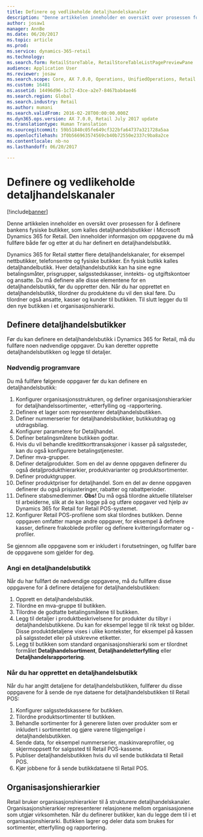 ```yaml
---
title: Definere og vedlikeholde detaljhandelskanaler
description: "Denne artikkelen inneholder en oversikt over prosessen for å definere bankens fysiske butikker, som kalles detaljhandelsbutikker i Microsoft Dynamics 365 for Retail. Den inneholder informasjon om oppgavene du må fullføre både før og etter at du har definert en detaljhandelsbutikk."
author: josaw1
manager: AnnBe
ms.date: 06/20/2017
ms.topic: article
ms.prod: 
ms.service: dynamics-365-retail
ms.technology: 
ms.search.form: RetailStoreTable, RetailStoreTableListPagePreviewPane
audience: Application User
ms.reviewer: josaw
ms.search.scope: Core, AX 7.0.0, Operations, UnifiedOperations, Retail
ms.custom: 16481
ms.assetid: 14496d96-1c72-43ce-a2e7-8467bab4ae46
ms.search.region: Global
ms.search.industry: Retail
ms.author: mumani
ms.search.validFrom: 2016-02-28T00:00:00.000Z
ms.dyn365.ops.version: AX 7.0.0, Retail July 2017 update
ms.translationtype: Human Translation
ms.sourcegitcommit: 59b51840c05fe649cf322bfa64737a321728a5aa
ms.openlocfilehash: 3f0b566963574569cb40b72550e2337c9ba8a2ce
ms.contentlocale: nb-no
ms.lasthandoff: 06/20/2017

---
```


# <a name="define-and-maintain-retail-channels"></a>Definere og vedlikeholde detaljhandelskanaler

[!include[banner](includes/banner.md)]


Denne artikkelen inneholder en oversikt over prosessen for å definere bankens fysiske butikker, som kalles detaljhandelsbutikker i Microsoft Dynamics 365 for Retail. Den inneholder informasjon om oppgavene du må fullføre både før og etter at du har definert en detaljhandelsbutikk.

Dynamics 365 for Retail støtter flere detaljhandelskanaler, for eksempel nettbutikker, telefonsentre og fysiske butikker. En fysisk butikk kalles detaljhandelbutikk. Hver detaljhandelsbutikk kan ha sine egne betalingsmåter, prisgrupper, salgsstedskasser, inntekts- og utgiftskontoer og ansatte. Du må definere alle disse elementene for en detaljhandelsbutikk, før du oppretter den. Når du har opprettet en detaljhandelsbutikk, tilordner du produktene du vil den skal føre. Du tilordner også ansatte, kasser og kunder til butikken. Til slutt legger du til den nye butikken i et organisasjonshierarki.

## <a name="setting-up-retail-stores"></a>Definere detaljhandelsbutikker
Før du kan definere en detaljhandelsbutikk i Dynamics 365 for Retail, må du fullføre noen nødvendige oppgaver. Du kan deretter opprette detaljhandelsbutikken og legge til detaljer.

### <a name="prerequisites"></a>Nødvendig programvare

Du må fullføre følgende oppgaver før du kan definere en detaljhandelsbutikk:

1.  Konfigurer organisasjonsstrukturen, og definer organisasjonshierarkier for detaljhandelssortimenter, -etterfylling og -rapportering.
2.  Definere et lager som representerer detaljhandelsbutikken.
3.  Definer nummerserier for detaljhandelsbutikker, butikkutdrag og utdragsbilag.
4.  Konfigurer parametere for Detaljhandel.
5.  Definer betalingsmåtene butikken godtar.
6.  Hvis du vil behandle kredittkorttransaksjoner i kasser på salgssteder, kan du også konfigurere betalingstjenester.
7.  Definer mva-grupper.
8.  Definer detaljprodukter. Som en del av denne oppgaven definerer du også detaljprodukthierarkier, produktvarianter og produktsortimenter.
9.  Definer produktgrupper.
10. Definer produktpriser for detaljhandel. Som en del av denne oppgaven definerer du også prisjusteringer, rabatter og rabattperioder.
11. Definere stabsmedlemmer. **Obs!** Du må også tilordne aktuelle tillatelser til arbeiderne, slik at de kan logge på og utføre oppgaver ved hjelp av Dynamics 365 for Retail for Retail POS-systemet.
12. Konfigurer Retail POS-profilene som skal tilordnes butikken. Denne oppgaven omfatter mange andre oppgaver, for eksempel å definere kasser, definere frakoblede profiler og definere kvitteringsformater og -profiler.

Se gjennom alle oppgavene som er inkludert i forutsetningen, og fullfør bare de oppgavene som gjelder for deg.

### <a name="set-up-a-retail-store"></a>Angi en detaljhandelsbutikk

Når du har fullført de nødvendige oppgavene, må du fullføre disse oppgavene for å definere detaljene for detaljhandelsbutikken:

1.  Opprett en detaljhandelsbutikk.
2.  Tilordne en mva-gruppe til butikken.
3.  Tilordne de godtatte betalingsmåtene til butikken.
4.  Legg til detaljer i produktbeskrivelsene for produkter du tilbyr i detaljhandelsbutikkene. Du kan for eksempel legge til rik tekst og bilder. Disse produktdetaljene vises i ulike kontekster, for eksempel på kassen på salgsstedet eller på utskrevne etiketter.
5.  Legg til butikken som standard organisasjonshierarki som er tilordnet formålet **Detaljhandelsortiment**, **Detaljhandeletterfylling** eller **Detaljhandelsrapportering**.

### <a name="after-you-set-up-a-retail-store"></a>Når du har opprettet en detaljhandelsbutikk

Når du har angitt detaljene for detaljhandelsbutikken, fullfører du disse oppgavene for å sende de nye dataene for detaljhandelsbutikken til Retail POS:

1.  Konfigurer salgsstedskassene for butikken.
2.  Tilordne produktsortimenter til butikken.
3.  Behandle sortimenter for å generere listen over produkter som er inkludert i sortimentet og gjøre varene tilgjengelige i detaljhandelsbutikken.
4.  Sende data, for eksempel nummerserier, maskinvareprofiler, og skjermoppsett for salgssted til Retail POS-kassene.
5.  Publiser detaljhandelsbutikken hvis du vil sende butikkdata til Retail POS.
6.  Kjør jobbene for å sende butikkdataene til Retail POS.

## <a name="organization-hierarchies"></a>Organisasjonshierarkier
Retail bruker organisasjonshierarkier til å strukturere detaljhandelskanaler. Organisasjonshierarkier representerer relasjonene mellom organisasjonene som utgjør virksomheten. Når du definerer butikker, kan du legge dem til i et organisasjonshierarki. Butikken lagrer og deler data som brukes for sortimenter, etterfylling og rapportering.




